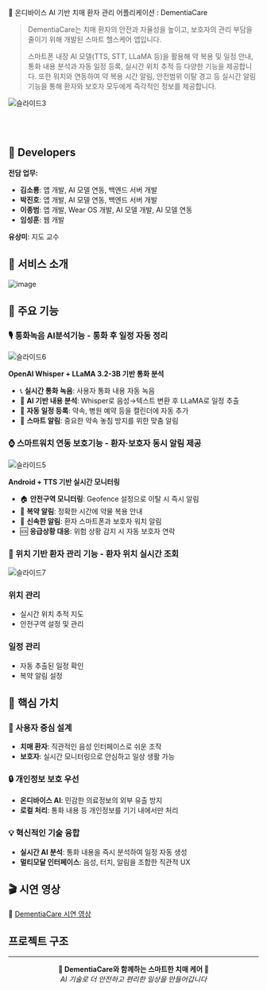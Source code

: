 🧠 온디바이스 AI 기반 치매 환자 관리 어플리케이션 : DementiaCare
> DementiaCare는 치매 환자의 안전과 자율성을 높이고, 보호자의 관리 부담을 줄이기 위해 개발된 스마트 헬스케어 앱입니다.
>
> 스마트폰 내장 AI 모델(TTS, STT, LLaMA 등)을 활용해 약 복용 및 일정 안내, 통화 내용 분석과 자동 일정 등록, 실시간 위치 추적 등
> 다양한 기능을 제공합니다. 또한 워치와 연동하여 약 복용 시간 알림, 안전범위 이탈 경고 등 실시간 알림 기능을 통해 환자와 보호자
> 모두에게 즉각적인 정보를 제공합니다.

![슬라이드3](https://github.com/user-attachments/assets/571941a9-4130-45d9-932c-64411ad25638)

<br/><br/>

## 🍁 Developers
**전담 업무:**
- **김소룡**: 앱 개발, AI 모델 연동, 백엔드 서버 개발
- **박진호**: 앱 개발, AI 모델 연동, 백엔드 서버 개발  
- **이종범**: 앱 개발, Wear OS 개발, AI 모델 개발, AI 모델 연동
- **임성훈**: 웹 개발

 **유상미**: 지도 교수

## 📌 서비스 소개
![image](https://github.com/user-attachments/assets/757216a0-1ed3-4989-9d8b-41955e532980)



## 🚀 주요 기능

### 🎙️ 통화녹음 AI분석기능 - 통화 후 일정 자동 정리
![슬라이드6](https://github.com/user-attachments/assets/0afa7ded-dee3-4beb-85b8-cdd5b6f1dc22)


**OpenAI Whisper + LLaMA 3.2-3B 기반 통화 분석**
- 📞 **실시간 통화 녹음**: 사용자 통화 내용 자동 녹음
- 🧠 **AI 기반 내용 분석**: Whisper로 음성→텍스트 변환 후 LLaMA로 일정 추출
- 📅 **자동 일정 등록**: 약속, 병원 예약 등을 캘린더에 자동 추가
- 🔔 **스마트 알림**: 중요한 약속 놓침 방지를 위한 맞춤 알림

### ⌚ 스마트워치 연동 보호기능 - 환자·보호자 동시 알림 제공
![슬라이드5](https://github.com/user-attachments/assets/c626f7be-2001-4208-8473-ce5817db8577)


**Android + TTS 기반 실시간 모니터링**
- 🏠 **안전구역 모니터링**: Geofence 설정으로 이탈 시 즉시 알림
- 💊 **복약 알림**: 정확한 시간에 약물 복용 안내
- 📱 **신속한 알림**: 환자 스마트폰과 보호자 워치 알림
- 🆘 **응급상황 대응**: 위험 상황 감지 시 자동 보호자 연락

### 📍 위치 기반 환자 관리 기능 - 환자 위치 실시간 조회
![슬라이드7](https://github.com/user-attachments/assets/bf4eebdb-499e-4d48-8639-48ff5e60ffc3)


### 위치 관리
- 실시간 위치 추적 지도
- 안전구역 설정 및 관리

### 일정 관리
- 자동 추출된 일정 확인
- 복약 알림 설정

## 🎯 핵심 가치

### 👥 사용자 중심 설계
- **치매 환자**: 직관적인 음성 인터페이스로 쉬운 조작
- **보호자**: 실시간 모니터링으로 안심하고 일상 생활 가능

### 🔒 개인정보 보호 우선
- **온디바이스 AI**: 민감한 의료정보의 외부 유출 방지
- **로컬 처리**: 통화 내용 등 개인정보를 기기 내에서만 처리

### 💡 혁신적인 기술 융합
- **실시간 AI 분석**: 통화 내용을 즉시 분석하여 일정 자동 생성
- **멀티모달 인터페이스**: 음성, 터치, 알림을 조합한 직관적 UX


## 🎬 시연 영상
🔗 [DementiaCare 시연 영상](https://youtu.be/demo-video-link)

## 프로젝트 구조

---

<div align="center">
  <strong>🧠 DementiaCare와 함께하는 스마트한 치매 케어 🧠</strong>
  <br/>
  <em>AI 기술로 더 안전하고 편리한 일상을 만들어갑니다</em>
</div>
